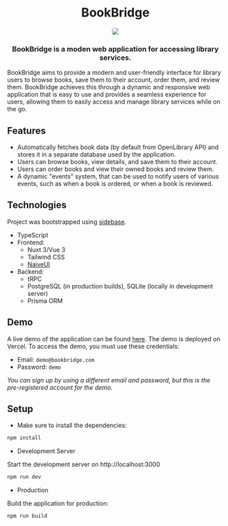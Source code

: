 <h1 align="center">
  BookBridge
</h1>

<p align="center">
  <img style="border-radius: 4px;" src="https://github.com/Zyelixify/BookBridge/assets/49106310/7c958361-da3b-46fb-a77f-447d1b1afb7a " />
</p>

<h3 align="center">BookBridge is a moden web application for accessing library services.</h3>

BookBridge aims to provide a modern and user-friendly interface for library users to browse books, save them to their account, order them, and review them. BookBridge achieves this through a dynamic and responsive web application that is easy to use and provides a seamless experience for users, allowing them to easily access and manage library services while on the go.

## Features
- Automatically fetches book data (by default from OpenLibrary API) and stores it in a separate database used by the application.
- Users can browse books, view details, and save them to their account.
- Users can order books and view their owned books and review them.
- A dynamic "events" system, that can be used to notify users of various events, such as when a book is ordered, or when a book is reviewed.

## Technologies
Project was bootstrapped using [sidebase](https://sidebase.io).
- TypeScript
- Frontend:
  - Nuxt 3/Vue 3
  - Tailwind CSS
  - [NaiveUI](https://www.naiveui.com/en-US/os-theme)
- Backend:
  - tRPC
  - PostgreSQL (in production builds), SQLite (locally in development server)
  - Prisma ORM

## Demo
A live demo of the application can be found [here](https://lms-ashy-ten.vercel.app). The demo is deployed on Vercel. To access the demo, you must use these credentials:
- Email: `demo@bookbridge.com`
- Password: `demo`

*You can sign up by using a different email and password, but this is the pre-registered account for the demo.*

## Setup

- Make sure to install the dependencies:

```bash
npm install
```

- Development Server

Start the development server on http://localhost:3000

```bash
npm run dev
```

- Production

Build the application for production:

```bash
npm run build
```
